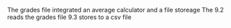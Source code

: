 The grades file integrated an average calculator and a file storeage
The 9.2 reads the grades file
9.3 stores to a csv file
